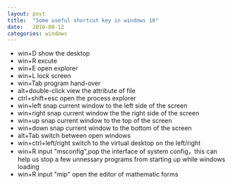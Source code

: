 ```yaml
---
layout: post
title:  "Some useful shortcut key in windows 10"
date:   2016-08-12
categories: windows 
---
```


- win+D show the desktop
- win+R excute
- win+E open explorer
- win+L lock screen
- win+Tab  program hand-over
- alt+double-click view the attribute of file
- ctrl+shift+esc open the process explorer
- win+left snap current window to the left side of the screen
- win+right snap current window the the right side of the screen
- win+up snap current window to the top of the screen
- win+down snap current window to the bottom of the screen
- alt+Tab switch between open windows
- win+ctrl+left/right switch to the virtual desktop on the left/right
- win+R input "msconfig",pop the interface of system config，this can help us stop a few unnessary programs from starting up while windows loading
- win+R input "mip" open the editor of mathematic forms
